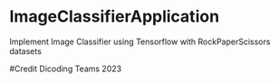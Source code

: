 # ImageClassifierApplication
Implement Image Classifier using Tensorflow with RockPaperScissors datasets

#Credit
Dicoding Teams 2023
